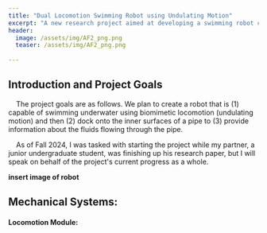 ```yaml
---
title: "Dual Locomotion Swimming Robot using Undulating Motion"
excerpt: "A new research project aimed at developing a swimming robot capable of diving underwater, docking on the inner walls of a pipe, and sensing liquids flowing through."
header:
  image: /assets/img/AF2_png.png
  teaser: /assets/img/AF2_png.png
   
---
```

## Introduction and Project Goals
&nbsp;&nbsp;&nbsp;&nbsp;The project goals are as follows. We plan to create a robot that is (1) capable of swimming underwater using biomimetic locomotion (undulating motion) and then (2) dock onto the inner surfaces of a pipe to (3) provide information about the fluids flowing through the pipe.

&nbsp;&nbsp;&nbsp;&nbsp;As of Fall 2024, I was tasked with starting the project while my partner, a junior undergraduate student, was finishing up his research paper, but I will speak on behalf of the project's current progress as a whole.

**insert image of robot**

## Mechanical Systems:

#### Locomotion Module:
